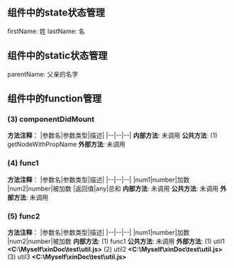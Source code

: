 ## 组件中的state状态管理
firstName: 姓
lastName: 名
## 组件中的static状态管理
parentName: 父亲的名字
## 组件中的function管理
### (3) componentDidMount
**方法注释**：
|参数名|参数类型|描述|
|--|--|--|
**内部方法**: 未调用
**公共方法**: 
 (1) getNodeWithPropName
**外部方法**: 未调用
### (4) func1
**方法注释**：
|参数名|参数类型|描述|
|--|--|--|
|num1|number|加数
|num2|number|被加数
|返回值|any|总和
**内部方法**: 未调用
**公共方法**: 未调用
**外部方法**: 未调用
### (5) func2
**方法注释**：
|参数名|参数类型|描述|
|--|--|--|
|num1|number|加数
|num2|number|被加数
**内部方法**: 
 (1) func1
**公共方法**: 未调用
**外部方法**: 
 (1) util1 **<C:\Myself\xinDoc\test\util.js>**
 (2) util2 **<C:\Myself\xinDoc\test\util.js>**
 (3) util3 **<C:\Myself\xinDoc\test\util.js>**

